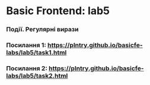 # Basic Frontend: lab5
### Події. Регулярні вирази
### Посилання 1: https://plntry.github.io/basicfe-labs/lab5/task1.html
### Посилання 2: https://plntry.github.io/basicfe-labs/lab5/task2.html